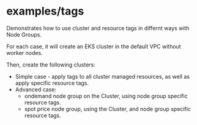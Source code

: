 # examples/tags

Demonstrates how to use cluster and resource tags in differnt ways with Node Groups.

For each case, it will create an EKS cluster in the default VPC without worker nodes.

Then, create the following clusters:
* Simple case - apply tags to all cluster managed resources, as well as apply specific resource tags.
* Advanced case:
  * ondemand node group on the Cluster, using node group specific resource tags.
  * spot price node group, using the Cluster, and node group specific resource tags.
